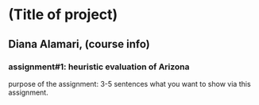 # (Title of project)
## Diana Alamari, (course info)

### assignment#1: heuristic evaluation of Arizona

purpose of the assignment: 3-5 sentences what you want to show via this assignment.



